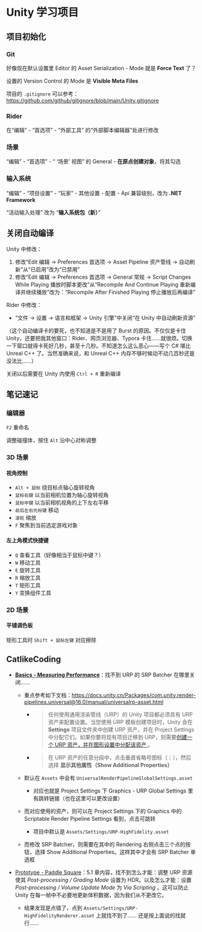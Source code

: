 # Unity 学习项目

## 项目初始化

### Git

好像现在默认设置里 Editor 的 Asset Serialization - Mode 就是 **Force Text** 了？

设置的 Version Control 的 Mode 是 **Visible Meta Files**

项目的 `.gitignore` 可以参考：https://github.com/github/gitignore/blob/main/Unity.gitignore

### Rider

在“编辑” - “首选项” - “外部工具” 的“外部脚本编辑器”处进行修改

### 场景

“编辑” - “首选项” - “ ‘场景’ 视图” 的 General - **在原点创建对象**，将其勾选

### 输入系统

“编辑” - “项目设置” - “玩家” - 其他设置 - 配置 - Api 兼容级别，改为 **.NET Framework**

“活动输入处理” 改为 “**输入系统包（新）**”

## 关闭自动编译

Unity 中修改：

1. 修改“Edit 编辑 -> Preferences 首选项 -> Asset Pipeline 资产管线 -> 自动刷新”从“已启用”改为“已禁用”
2. 修改“Edit 编辑 -> Preferences 首选项 -> General 常规 -> Script Changes While Playing 播放时脚本更改”从“Recompile And Continue Playing 重新编译并继续播放”改为：“Recompile After Finished Playing 停止播放后再编译”

Rider 中修改：

- “文件 -> 设置 -> 语言和框架 -> Unity 引擎”中关闭“在 Unity 中自动刷新资源”

（这个自动编译卡的要死，也不知道是不是用了 Burst 的原因。不仅仅是卡住 Unity，还要把我其他窗口：Rider、网页浏览器、Typora 卡住……就很烦。切换一下窗口就得卡死好几秒，甚至十几秒。不知道怎么这么恶心——写个 C# 堪比 Unreal C++ 了。当然准确来说，和 Unreal C++ 内存不够时候动不动几百秒还是没法比……）

关闭以后需要在 Unity 内使用 `Ctrl + R` 重新编译

## 笔记速记

### 编辑器

`F2` 重命名

调整碰撞体，按住 `Alt` 沿中心对称调整

### 3D 场景

#### 视角控制

- `Alt + 鼠标` 绕目标点轴心旋转视角
- `鼠标右键` 以当前相机位置为轴心旋转视角
- `鼠标中键` 以当前相机视角的上下左右平移
- `前后左右光标键` 移动
- `滚轮` 缩放
- `F` 聚焦到当前选定游戏对象

#### 左上角模式快捷键

- `Q` 查看工具（好像相当于鼠标中键？）
- `W` 移动工具
- `E` 旋转工具
- `R` 缩放工具
- `T` 矩形工具
- `Y` 变换组件工具

### 2D 场景

#### 平铺调色板

矩形工具时 `Shift + 鼠标左键` 对应擦除

## CatlikeCoding

- **[Basics - Measuring Performance](https://catlikecoding.com/unity/tutorials/basics/measuring-performance/)**：找不到 URP 的 SRP Batcher 在哪里关闭……

  - 重点参考如下文档：https://docs.unity.cn/Packages/com.unity.render-pipelines.universal@16.0/manual/universalrp-asset.html

    - > 任何使用通用渲染管线（URP）的 Unity 项目都必须具有 URP 资产来配置设置。当您使用 URP 模板创建项目时，Unity 会在 **Settings** 项目文件夹中创建 URP 资产，并在 Project Settings 中分配它们。如果你要将现有项目迁移到 URP，则需要[创建一个 URP 资产，并在图形设置中分配该资产 ](https://docs.unity.cn/Packages/com.unity.render-pipelines.universal@16.0/manual/InstallURPIntoAProject.html)。

    - > 在 URP 资产的任意分段中，点击垂直省略号图标（⋮），然后选择 **显示其他属性（Show Additional Properties）**

  - 默认在 `Assets` 中会有 `UniversalRenderPipelineGlobalSettings.asset`

    - 对应也就是 Project Settings 下 Graphics - URP Global Settings 里有跳转链接（也在这里可以更改设置）

  - 而对应使用的资产，则可以在 Project Settings 下的 Graphics 中的 Scriptable Render Pipeline Settings 看到，点击可跳转

    - 项目中默认是 `Assets/Settings/URP-HighFidelity.asset`

  - 而修改 SRP Batcher，则需要在其中的 Rendering 右侧点击三个点的按钮，选择 Show Additional Properties。这样其中才会有 SRP Batcher 单选框

- [Prototype - Paddle Square](https://catlikecoding.com/unity/tutorials/prototypes/paddle-square/)：5.1 章内容，找不到怎么才能：调整 URP 资源使其 *Post-processing / Grading Mode* 设置为 HDR。以及怎么才能：设置 *Post-processing / Volume Update Mode* 为 *Via Scripting* 。这可以防止 Unity 在每一帧中不必要地更新体积数据，因为我们从不更改它。

  - 结果发现是点错了，点到 `Assets/Settings/URP-HighFidelityRenderer.asset` 上就找不到了…… 还是按上面说的找就行……


